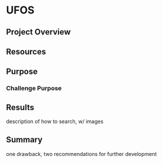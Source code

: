 # UFOS

## Project Overview

## Resources

## Purpose

### Challenge Purpose

## Results
description of how to search, w/ images

## Summary
one drawback, two recommendations for further development


